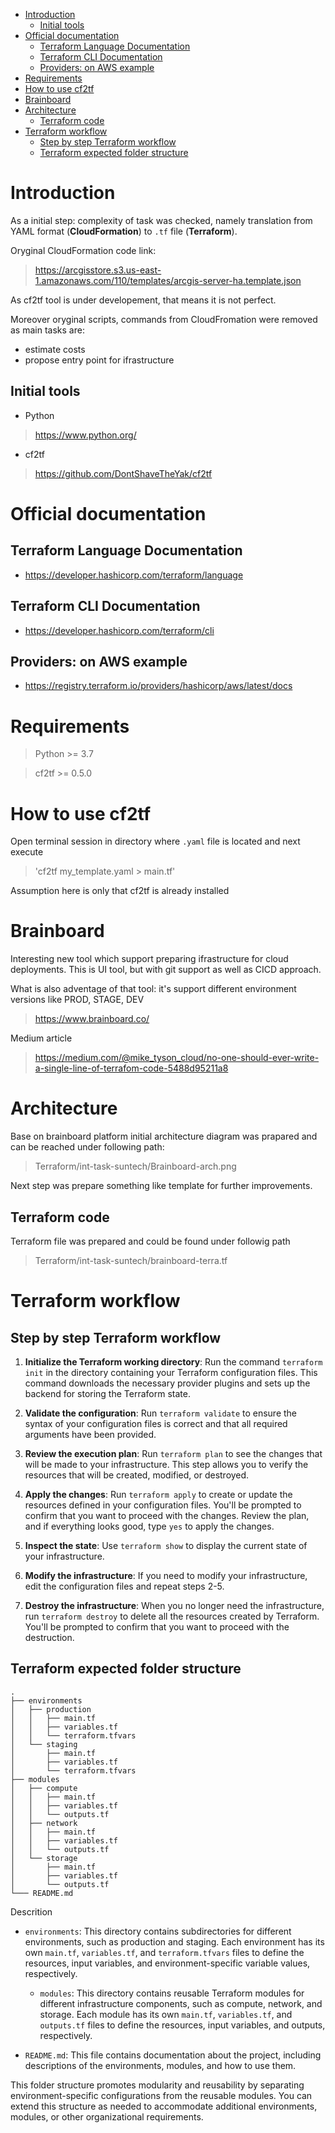 <!-- TOC -->

- [Introduction](#introduction)
  - [Initial tools](#initial-tools)
- [Official documentation](#official-documentation)
  - [Terraform Language Documentation](#terraform-language-documentation)
  - [Terraform CLI Documentation](#terraform-cli-documentation)
  - [Providers: on AWS example](#providers-on-aws-example)
- [Requirements](#requirements)
- [How to use cf2tf](#how-to-use-cf2tf)
- [Brainboard](#brainboard)
- [Architecture](#architecture)
  - [Terraform code](#terraform-code)
- [Terraform workflow](#terraform-workflow)
  - [Step by step Terraform workflow](#step-by-step-terraform-workflow)
  - [Terraform expected folder structure](#terraform-expected-folder-structure)

<!-- /TOC -->

# Introduction

As a initial step: complexity of task was checked, namely translation from YAML format (**CloudFormation**) to `.tf` file (**Terraform**).

Oryginal CloudFormation code link:

> https://arcgisstore.s3.us-east-1.amazonaws.com/110/templates/arcgis-server-ha.template.json

As cf2tf tool is under developement, that means it is not perfect.

Moreover oryginal scripts, commands from CloudFromation were removed as main tasks are:

- estimate costs
- propose entry point for ifrastructure

## Initial tools

- Python

> https://www.python.org/

- cf2tf

> https://github.com/DontShaveTheYak/cf2tf

# Official documentation

## Terraform Language Documentation

- https://developer.hashicorp.com/terraform/language

## Terraform CLI Documentation

- https://developer.hashicorp.com/terraform/cli

## Providers: on AWS example

- https://registry.terraform.io/providers/hashicorp/aws/latest/docs

# Requirements

> Python >= 3.7

> cf2tf >= 0.5.0

# How to use cf2tf

Open terminal session in directory where `.yaml` file is located and next execute

> 'cf2tf my_template.yaml > main.tf'

Assumption here is only that cf2tf is already installed

# Brainboard

Interesting new tool which support preparing ifrastructure for cloud deployments. This is UI tool, but with git support as well as CICD approach.

What is also adventage of that tool: it's support different environment versions like PROD, STAGE, DEV

> https://www.brainboard.co/

Medium article

> https://medium.com/@mike_tyson_cloud/no-one-should-ever-write-a-single-line-of-terrafom-code-5488d95211a8

# Architecture

Base on brainboard platform initial architecture diagram was prapared and can be reached under following path:

> Terraform/int-task-suntech/Brainboard-arch.png

Next step was prepare something like template for further improvements.

## Terraform code

Terraform file was prepared and could be found under followig path

> Terraform/int-task-suntech/brainboard-terra.tf

# Terraform workflow

## Step by step Terraform workflow

1. **Initialize the Terraform working directory**: Run the command `terraform init` in the directory containing your Terraform configuration files. This command downloads the necessary provider plugins and sets up the backend for storing the Terraform state.

2. **Validate the configuration**: Run `terraform validate` to ensure the syntax of your configuration files is correct and that all required arguments have been provided.

3. **Review the execution plan**: Run `terraform plan` to see the changes that will be made to your infrastructure. This step allows you to verify the resources that will be created, modified, or destroyed.

4. **Apply the changes**: Run `terraform apply` to create or update the resources defined in your configuration files. You'll be prompted to confirm that you want to proceed with the changes. Review the plan, and if everything looks good, type `yes` to apply the changes.

5. **Inspect the state**: Use `terraform show` to display the current state of your infrastructure.

6. **Modify the infrastructure**: If you need to modify your infrastructure, edit the configuration files and repeat steps 2-5.

7. **Destroy the infrastructure**: When you no longer need the infrastructure, run `terraform destroy` to delete all the resources created by Terraform. You'll be prompted to confirm that you want to proceed with the destruction.

## Terraform expected folder structure

    .
    ├── environments
    │   ├── production
    │   │   ├── main.tf
    │   │   ├── variables.tf
    │   │   └── terraform.tfvars
    │   └── staging
    │       ├── main.tf
    │       ├── variables.tf
    │       └── terraform.tfvars
    ├── modules
    │   ├── compute
    │   │   ├── main.tf
    │   │   ├── variables.tf
    │   │   └── outputs.tf
    │   ├── network
    │   │   ├── main.tf
    │   │   ├── variables.tf
    │   │   └── outputs.tf
    │   └── storage
    │       ├── main.tf
    │       ├── variables.tf
    │       └── outputs.tf
    └─── README.md

Descrition

- `environments`: This directory contains subdirectories for different environments, such as production and staging. Each environment has its own `main.tf`, `variables.tf`, and `terraform.tfvars` files to define the resources, input variables, and environment-specific variable values, respectively.

  - `modules`: This directory contains reusable Terraform modules for different infrastructure components, such as compute, network, and storage. Each module has its own `main.tf`, `variables.tf`, and `outputs.tf` files to define the resources, input variables, and outputs, respectively.

- `README.md`: This file contains documentation about the project, including descriptions of the environments, modules, and how to use them.

This folder structure promotes modularity and reusability by separating environment-specific configurations from the reusable modules. You can extend this structure as needed to accommodate additional environments, modules, or other organizational requirements.
